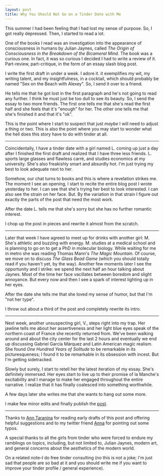 ```yaml
---
layout: post
title: Why You Should Not Go on a Tinder Date with Me
---
```


This summer I had been feeling that I had lost my sense of purpose. So, I got really depressed. Then, I started to read a lot.

One of the books I read was an investigation into the appearance of consciousness in humans by Julian Jaynes, called *The Origin of Consciousness in the Breakdown of the Bicameral Mind*. The book was a curious one. In fact, it was so curious I decided I had to write a review of it. Part-review, part-critique, in the form of an essay slash blog post.

I write the first draft in under a week. I adore it. it exemplifies my wit, my writing talent, and my insightfulness, in a cocktail, which should probably be named "Sex on the Beach with Alexey". So, I send it over to a friend.

He tells me that he got lost in the first paragraph and he's not going to read any further. I think he must just be too dull to see its beauty. So, I send the essay to two more friends. The first one tells me that she's read the first half and she feels that it's "enough" for her. The other one tells me that she's finished it and that it's "ok".

This is the point where I start to suspect that just *maybe* I will need to adjust a thing or two. This is also the point where you may start to wonder what the hell does this story have to do with tinder at all.

***

Coincidentally, I have a tinder date with a girl named L. coming up just a day after I finished the first draft and realized that I have three less friends. L. sports large glasses and flawless carré, and studies economics at my university. She's also freakishly smart and absurdly hot. I'm just trying my best to look adequate next to her.

Somehow, our chat turns to books and this is where a revelation strikes me. The moment I see an opening, I start to recite the entire blog post I wrote yesterday to her. I can see that she's trying her best to look interested. I can also see the strain on her face. But. By the variation in that strain I figure out exactly the parts of the post that need the most work.

After the date L. tells me that she's sorry but she has no further romantic interest.

I chop up the post in pieces and rewrite it almost from the scratch.

***

Later that week I have agreed to meet up for drinks with another girl: M. She's athletic and buzzing with energy. M. studies at a medical school and is planning to go on to get a PhD in molecular biology. While waiting for me in metro she was reading Thomas Mann's *The Magic Mountain*. Of course, we move on to discuss *The Glass Bead Game* (which you should totally read if you haven't yet, by the way). Another few moments later I see the opportunity and I strike: we spend the next half an hour talking about Jaynes. Most of the time her face vacillates between boredom and slight annoyance. But every now and then I see a spark of interest lighting up in her eyes.

After the date she tells me that she loved my sense of humor, but that I'm "not her type".

I throw out about a third of the post and completely rewrite its intro.

***

Next week, another unsuspecting girl, V., steps right into my trap. Her jawline tells me about her assertiveness and her light blue eyes speak of the northern coast of France she recently returned from. We've been walking around and about the city center for the last 2 hours and eventually we end up discussing Gabriel García Márquez and Latin American magic realism. She found *One Hundred Years of Solitude* to be remarkable in its picturesqueness; I found it to be remarkable in its obsession with incest. But I'm getting sidetracked.

Slowly but surely, I start to retell her the latest iteration of my essay. She's definitely immersed. Her eyes start to live up to their promise of la Manche's excitability and I manage to make her engaged throughout the entire narrative. I realize that it has finally coalesced into something worthwhile.

A few days later she writes me that she wants to hang out some more.

I make few minor edits and finally publish the [post](http://guzey.com/blog/jaynes).

---

Thanks to [Ann Taranina](https://vk.com/annettetaranina) for reading early drafts of this post and offering helpful suggestions and to my twitter friend [Anna](https://twitter.com/solarnaute) for pointing out some typos.

A special thanks to all the girls from tinder who were forced to endure my ramblings on topics, including, but not limited to, Julian Jaynes, modern art, and general concerns about the aesthetics of the modern world.

On a related note–I do free tinder consulting (no this is not a joke; I'm just sad that people are so bad at it and you should write me if you want to improve your tinder profile / general experience).